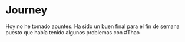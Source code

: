 # Journey 

Hoy no he tomado apuntes. Ha sido un buen final para el fin de semana puesto que había tenido algunos problemas con #Thao 